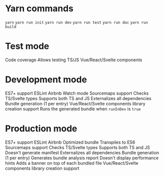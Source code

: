 # Yarn commands
  `yarn`
  `yarn run init`
  `yarn run dev`
  `yarn run test`
  `yarn run doc`
  `yarn run build`

# Test mode
  Code coverage
  Allows testing TS/JS Vue/React/Svelte components

# Development mode
  ES7+ support
  ESLint Airbnb
  Watch mode
  Sourcemaps support
  Checks TS/Svelte types
  Supports both TS and JS
  Externalizes all dependencies
  Bundle generation (1 per entry)
  Vue/React/Svelte components library creation support
  Runs the generated bundle when `runInDev` is `true`

# Production mode
  ES7+ support
  ESLint Airbnb
  Optimized bundle
  Transpiles to ES6
  Sourcemaps support
  Checks TS/Svelte types
  Supports both TS and JS
  Doesn't generate manifest
  Externalizes all dependencies
  Bundle generation (1 per entry)
  Generates bundle analysis report
  Doesn't display performance hints
  Adds a banner on top of each bundled file
  Vue/React/Svelte components library creation support

